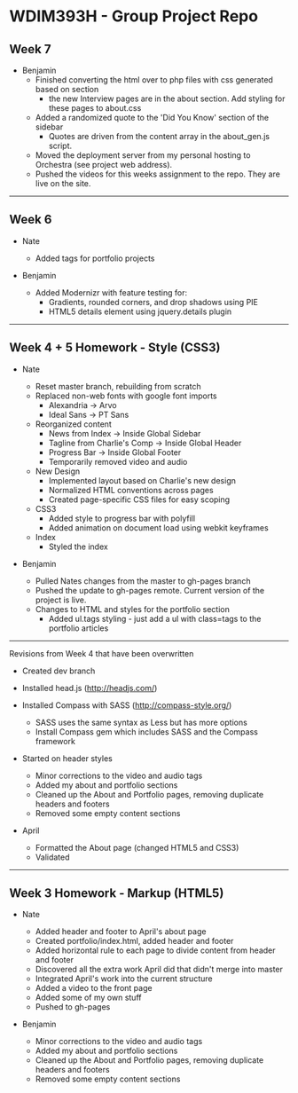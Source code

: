 # WDIM393H - Group Project Repo

## Week 7

  * Benjamin
    * Finished converting the html over to php files with css generated based on section
      * the new Interview pages are in the about section. Add styling for these pages to about.css
    * Added a randomized quote to the 'Did You Know' section of the sidebar
      * Quotes are driven from the content array in the about_gen.js script.
    * Moved the deployment server from my personal hosting to Orchestra (see project web address).
    * Pushed the videos for this weeks assignment to the repo. They are live on the site.
      
----------

## Week 6

  * Nate
    * Added tags for portfolio projects
    
  * Benjamin
    * Added Modernizr with feature testing for:
      * Gradients, rounded corners, and drop shadows using PIE
      * HTML5 details element using jquery.details plugin
    
----------

## Week 4 + 5 Homework - Style (CSS3)

  * Nate
    * Reset master branch, rebuilding from scratch
    * Replaced non-web fonts with google font imports
      * Alexandria -> Arvo
      * Ideal Sans -> PT Sans
    * Reorganized content
      * News from Index -> Inside Global Sidebar
      * Tagline from Charlie's Comp -> Inside Global Header
      * Progress Bar -> Inside Global Footer
      * Temporarily removed video and audio
    * New Design
      * Implemented layout based on Charlie's new design
      * Normalized HTML conventions across pages
      * Created page-specific CSS files for easy scoping
    * CSS3
      * Added style to progress bar with polyfill
      * Added animation on document load using webkit keyframes
    * Index
      * Styled the index

  * Benjamin
    * Pulled Nates changes from the master to gh-pages branch
    * Pushed the update to gh-pages remote. Current version of the project is live.
    * Changes to HTML and styles for the portfolio section
      * Added ul.tags styling - just add a ul with class=tags to the portfolio articles

----------

Revisions from Week 4 that have been overwritten

  * Created dev branch
  * Installed head.js (http://headjs.com/)
  * Installed Compass with SASS (http://compass-style.org/)
    * SASS uses the same syntax as Less but has more options
    * Install Compass gem which includes SASS and the Compass framework
  * Started on header styles
    * Minor corrections to the video and audio tags
    * Added my about and portfolio sections
    * Cleaned up the About and Portfolio pages, removing duplicate headers and footers
    * Removed some empty content sections

  * April
    * Formatted the About page (changed HTML5 and CSS3)
    * Validated

----------

## Week 3 Homework - Markup (HTML5)

  * Nate
    * Added header and footer to April's about page
    * Created portfolio/index.html, added header and footer
    * Added horizontal rule to each page to divide content from header and footer
    * Discovered all the extra work April did that didn't merge into master
    * Integrated April's work into the current structure
    * Added a video to the front page
    * Added some of my own stuff
    * Pushed to gh-pages

  * Benjamin
    * Minor corrections to the video and audio tags
    * Added my about and portfolio sections
    * Cleaned up the About and Portfolio pages, removing duplicate headers and footers
    * Removed some empty content sections
